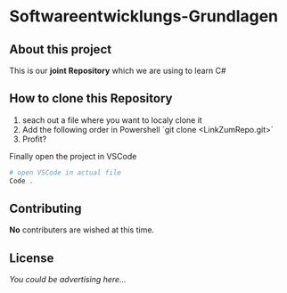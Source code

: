 # Softwareentwicklungs-Grundlagen

## About this project

This is our **joint Repository** which we are using to learn C#


## How to clone this Repository

1. seach out a file where you want to localy clone it
2. Add the following order in Powershell `git clone <LinkZumRepo.git>´
3. Profit?

Finally open the project in VSCode
```powershell
# open VSCode in actual file
Code .
```

## Contributing

**No** contributers are wished at this time.

## License

*You could be advertising here...*